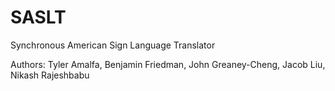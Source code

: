 # SASLT
Synchronous American Sign Language Translator


Authors: Tyler Amalfa, Benjamin Friedman, John Greaney-Cheng, Jacob Liu, Nikash Rajeshbabu

